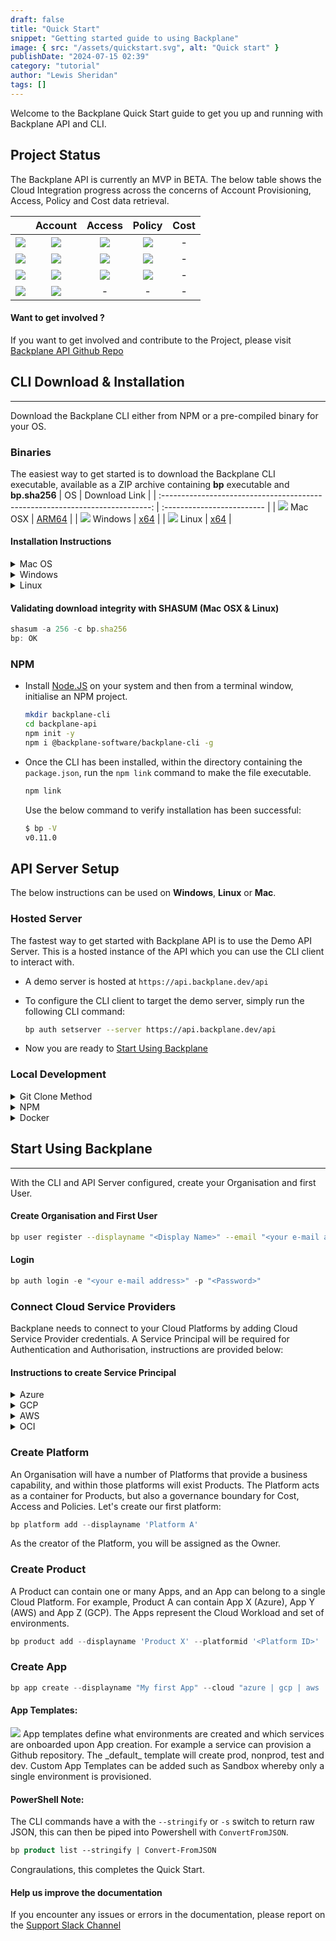 ```yaml
---
draft: false
title: "Quick Start"
snippet: "Getting started guide to using Backplane"
image: { src: "/assets/quickstart.svg", alt: "Quick start" }
publishDate: "2024-07-15 02:39"
category: "tutorial"
author: "Lewis Sheridan"
tags: []
---
```


Welcome to the Backplane Quick Start guide to get you up and running with Backplane API and CLI.

## Project Status

The Backplane API is currently an MVP in BETA. The below table shows the Cloud Integration progress across the concerns of Account Provisioning, Access, Policy and Cost data retrieval.

|                                                              |                           Account                           |                           Access                            |                           Policy                            | Cost |
| :----------------------------------------------------------: | :---------------------------------------------------------: | :---------------------------------------------------------: | :---------------------------------------------------------: | :--: |
| <img src="/assets/azure.svg" class="w-10 m-0 p-0 mx-auto" /> | <img src="/assets/check.svg" class="w-8 m-0 p-0 mx-auto" /> | <img src="/assets/check.svg" class="w-8 m-0 p-0 mx-auto" /> | <img src="/assets/check.svg" class="w-8 m-0 p-0 mx-auto" /> |  -   |
|  <img src="/assets/gcp.svg" class="w-10 m-0 p-0 mx-auto" />  | <img src="/assets/check.svg" class="w-8 m-0 p-0 mx-auto" /> | <img src="/assets/check.svg" class="w-8 m-0 p-0 mx-auto" /> | <img src="/assets/check.svg" class="w-8 m-0 p-0 mx-auto" /> |  -   |
|  <img src="/assets/aws.svg" class="w-10 m-0 p-0 mx-auto" />  | <img src="/assets/check.svg" class="w-8 m-0 p-0 mx-auto" /> | <img src="/assets/check.svg" class="w-8 m-0 p-0 mx-auto" /> | <img src="/assets/check.svg" class="w-8 m-0 p-0 mx-auto" /> |  -   |
|  <img src="/assets/oci.svg" class="w-10 m-0 p-0 mx-auto" />  | <img src="/assets/check.svg" class="w-8 m-0 p-0 mx-auto" /> |                              -                              |                              -                              |  -   |

#### Want to get involved ?

If you want to get involved and contribute to the Project, please visit [Backplane API Github Repo](https://github.com/backplane-cloud/backplane-api)

## CLI Download & Installation

---

Download the Backplane CLI either from NPM or a pre-compiled binary for your OS.

### Binaries

The easiest way to get started is to download the Backplane CLI executable, available as a ZIP archive containing **bp** executable and **bp.sha256**
| OS | Download Link |
| :---------------------------------------------------------------------------: | :------------------------- |
| <img class="inline-block w-5 m-0 mr-3" src="/assets/appleicon.svg" /> Mac OSX | [ARM64](/cli/mac/bp.zip) |
| <img class="inline-block w-6 m-0 mr-3" src="/assets/windows.svg" /> Windows | [x64](/cli/windows/bp.zip) |
| <img class="inline-block w-6 m-0 mr-3" src="/assets/tux.svg" /> Linux | [x64](/cli/linux/bp.zip) |

#### Installation Instructions

<details>
    <summary class="text-blue-700">Mac OS</summary>

- **Download** [bp.zip](/cli/mac/bp.zip)
<div class="rounded-lg bg-slate-100 p-3 ml-10 text-sm">
  <img src='/assets/warning.svg' class="inline-block m-0 w-8"/>
 If the Web Browser alerts that the bp.zip file is suspicious, allow the file
</div>

- Extract **bp.zip** by double-clicking on the file

<div class="rounded-lg bg-slate-100 p-3 ml-10 text-sm">
  <img src='/assets/warning.svg' class="inline-block m-0 w-8"/> Before you can run 'bp' for the first time, 'Right-click' on the extracted 'bp' file and select Open from the context menu and Accept any security warning that appears. A terminal window will open and execute the file. Close the terminal window. 
</div>

- Open **Terminal** and from the directory **bp** has been extracted to, run the following command to move the file to your executable path:

  ```bash
  sudo mv bp /usr/local/bin/
  ```

- To verify that **bp** is successfully installed, run:
  ```bash
  bp --version
  1.0.0
  ```

</details>

<details>
    <summary class="text-blue-700">Windows</summary>
    
- **Download** [bp.zip](/cli/windows/bp.zip)
- **Extract** contents to folder
    ```ps
    expand-archive bp.zip c:\backplane
    ```

- Add **bp.exe** file system environment path

  ```ps
  $newPath = "C:\backplane"
  $currentPath = [System.Environment]::GetEnvironmentVariable("Path", "Machine")
  [System.Environment]::SetEnvironmentVariable("Path", "$currentPath;$newPath", "Machine")
  ```

- **Verify** installation - To check if **bp.exe** is successfully installed, run:

  ```ps
  bp --version
  1.0.0
  ```

</details>

<details>
    <summary class="text-blue-700">Linux</summary>

- **Download** [bp.zip](/cli/linux/bp.zip)
- **Extract** executable from ZIP file.

  ```bash
  sudo apt install unzip
  unzip bp.zip
  ```

- Move the file to your executable path

  ```bash
  sudo mv ./bp /usr/local/bin/bp
  ```

- **Verify** installation to check that **bp** is successfully installed, run:

  ```bash
  bp --version
  1.0.0
  ```

  </details>

#### Validating download integrity with SHASUM (Mac OSX & Linux)

```js
shasum -a 256 -c bp.sha256
bp: OK
```

### NPM

- Install [Node.JS](https://nodejs.org/en/download) on your system and then from a terminal window, initialise an NPM project.

  ```bash
  mkdir backplane-cli
  cd backplane-api
  npm init -y
  npm i @backplane-software/backplane-cli -g
  ```

- Once the CLI has been installed, within the directory containing the `package.json`, run the `npm link` command to make the file executable.

  ```bash
  npm link
  ```

  Use the below command to verify installation has been successful:

  ```bash
  $ bp -V
  v0.11.0
  ```

## API Server Setup

The below instructions can be used on **Windows**, **Linux** or **Mac**.

### Hosted Server

The fastest way to get started with Backplane API is to use the Demo API Server. This is a hosted instance of the API which you can use the CLI client to interact with.

- A demo server is hosted at `https://api.backplane.dev/api`

- To configure the CLI client to target the demo server, simply run the following CLI command:

  ```bash
  bp auth setserver --server https://api.backplane.dev/api
  ```

- Now you are ready to [Start Using Backplane](#start-using-backplane)

### Local Development

<details>
<summary class="text-blue-700">Git Clone Method</summary>
  
  #### Clone Repo
  
- Open a Terminal window. If using Windows, right-click and Run as Administrator.

```bash
git clone https://github.com/backplane-cloud/backplane-api.git
cd backplane-api
```

#### Create Local Environment Variable file (.env)

- Create `.env` file.
  Windows: `new-item .env`
  Linux/Mac: `touch .env` and copy the below template into it.

```bash
NODE_ENV=development
PORT=8000

JWT_SECRET=<provide-key>
// Make up your own secret, this is used as the salt to CryptB for password Hashing. e.g. MyS3cureP&!00word\*

MONGO_URI=<connection-string>

MAILSENDER_USERNAME=<your-username>
MAILSENDER_PASSWORD=<provide-key>

LOGTAIL_KEY=<provide-key>
LOG_LEVEL=debug
```

### Setup Database

#### MongoDB

- See [Setting up MongoDB](/blog/mongosetup) for instructions. The connection string will need to updated into the .env file.

### Setup Middleware

#### MailerSend

- MailerSend is used as an SMTP mailrelay, so that User Registration e-mails can be sent as well as approval request e-mails. Create an account here: [MailerSend](https://www.mailersend.com/)

#### LogTail

- `/utils/logger.js` is used as Middleware for logging purposes. It leverages LogTail, now known as Better Stack is used as a Log Repository. It's free up to 1GB a month with 3-day retention. Create an account here: [LogTail](https://betterstack.com/logs).

### Run Server

- Run the `npm i` command to install all dependencies
- Run `npm run server` to launch server.

The Backplane API Server is now up and running and you are ready to [Start Using Backplane](#start-using-backplane)

</details>

<details>
<summary class="text-blue-700">NPM</summary>

#### Install Node

- Install [Node.JS](https://nodejs.org/en/download) on your system and then from a terminal window, initialise an NPM project.

  ```bash
  mkdir backplane-api
  cd backplane-api
  npm init -y
  npm i express dotenv @backplane-software/backplane-api
  ```

#### Create Local Environment Variable file (.env)

- Create `.env` file.
  Windows: `new-item .env`
  Linux/Mac: `touch .env` and copy the below template into it.

```bash
NODE_ENV=development
PORT=8000

JWT_SECRET=<provide-key>
// Make up your own secret, this is used as the salt to CryptB for password Hashing. e.g. MyS3cureP&!00word\*

MONGO_URI=<connection-string>

MAILSENDER_USERNAME=<your-username>
MAILSENDER_PASSWORD=<provide-key>

LOGTAIL_KEY=<provide-key>
LOG_LEVEL=debug
```

### Setup Database

#### MongoDB

- See [Setting up MongoDB](/blog/mongosetup) for instructions. The connection string will need to updated into the .env file.

### Setup Middleware

#### MailerSend

- MailerSend is used as an SMTP mailrelay, so that User Registration e-mails can be sent as well as approval request e-mails. Create an account here: [MailerSend](https://www.mailersend.com/)

#### LogTail

- `/utils/logger.js` is used as Middleware for logging purposes. It leverages LogTail, now known as Better Stack is used as a Log Repository. It's free up to 1GB a month with 3-day retention. Create an account here: [LogTail](https://betterstack.com/logs).

#### Create Index.js

- Create `index.js` file and copy the below into it.

```bash
import express from "express";
import dotenv from "dotenv";
import backplane from "@backplane-software/backplane-api";

// Load Environment Configuration
dotenv.config();

// Create Express Instance
const app = express();

// Initialise Backplane Server with Instance
backplane(app);

// Start REST API Server
const port = process.env.PORT || 5001;
app.listen(port, () =>
  console.log(`Backplane REST API Server started on port ${port}`)
);
```

#### Update Package.json

- Add `"type": "module"` so the script can load ES modules.
- Add `"server": "node index.js"` to the scripts section.

### Run Server

- Run `npm run server` to launch server.

Use `curl http://localhost:8000` to confirm server is running.

The Backplane API Server is now up and running and you are ready to [Start Using Backplane](#start-using-backplane)

</details>
<details>
<summary class="text-blue-700">Docker</summary>

#### Clone Repo

- Open a Terminal window and run:

  ```bash
  git clone https://github.com/backplane-cloud/backplane-api.git
  cd backplane-api
  npm i
  ```

#### Docker Commands

- Ensure Docker is installed and run:

  ```bash
  docker build -t backplanesoftware/backplaneapi:0.26.1 .

  docker network create my-network

  docker run --network my-network --name api -p 8000:8000 backplanesoftware/backplaneapi:0.26.1

  docker run —network my-network —name cli -p 3000:3000 backplanesoftware/backplanecli:0.0.1
  ```

#### Configure CLI

- Set CLI server to docker URL `http://api:8000/api`

  ```bash
  bp auth setserver —server  http://api:8000/api
  ```

The Backplane API Server is now up and running and you are ready to [Start Using Backplane](#start-using-backplane)

</details>

## Start Using Backplane

---

With the CLI and API Server configured, create your Organisation and first User.

#### Create Organisation and First User

```bash
bp user register --displayname "<Display Name>" --email "<your e-mail address>" --password "<Password>" --orgname "<Your Organisation Name>"
```

#### Login

```js
bp auth login -e "<your e-mail address>" -p "<Password>"
```

### Connect Cloud Service Providers

Backplane needs to connect to your Cloud Platforms by adding Cloud Service Provider credentials. A Service Principal will be required for Authentication and Authorisation, instructions are provided below:

#### Instructions to create Service Principal

<details>
<summary class="text-blue-700">Azure</summary>

#### Creating a Service Principal in Azure

To create credentials you'll need to create an App registration in Entra ID.

1. Go to Microsoft Entra ID, and under Manage in the left side menu, select App registrations.

2. Click on New Registration and provide a name (e.g. `backplane-api`) a name and click Register.

3. Take note of the Tenant ID and Client ID.

4. Create a new Client Secret, click on Add a certificate or secret, New client secret, type a description, set expiry and click Add. Make a note of the Secret Value.

5. Assign the Service Principal you created with Contributor permission at the Subscription scope.

#### Add Azure Credentials via CLI

```js
bp cloud azure add --id "<orgID>"
--tenantid "<tenant ID>"
--clientid "<client ID>"
--clientsecret "<Your Client Secret>"
--subscriptionid "<default subscription GUID>"
```

#### Note:

The Subscription ID is required in the MVP since App environments are provisioned as Resource Groups as opposed to Subscriptions. Subscription environments will be in a future release.

</details>
<details>
<summary class="text-blue-700">GCP</summary>

#### Creating a Service Principal in GCP

1.  Login to [https://console.cloud.google.com](https://console.cloud.google.com)
2.  Go to `IAM and admin > Service accounts`
3.  Select a Project and click on Create Service Account
4.  Enter a service account name e.g. `backplane-api` and a description e.g. `For Backplane API environment provisioning`
5.  Click Create and Continue
6.  Click on Done.
7.  Click on IAM and switch to the Organisation level.
8.  Click on Grant Access
9.  Enter the service principal name e.g. `backplane-demo@backplane-core.iam.gserfviceaccount.com`
10. In role, find `Project Creator`, click Save.
11. Go back to your Project and click on IAM and Admin and then Service Accounts
12. Click on your Service Account and select Keys, Add Key, Create New Key. Use JSON as the Key Type. Click on Create. This will download a .json file.
13. Finally, go to APIs and Services and ensure Cloud Resource Manager API is enabled.

The downloaded JSON is now ready to be used in your Org.

#### Add GCP Credentials via CLI

```js
bp cloud gcp add --id "<OrgID>" --tenantid "<Enter Google Org ID>" --gcpsecret "<path-to-JSON-file>"
```

</details>
<details>
<summary class="text-blue-700">AWS</summary>

#### Creating a Service Principal in AWS

1. Login to AWS Management Console
2. Go to IAM
3. Click on Users
4. Click on Create User
5. Enter User Details e.g. `backplane-api`, click next
6. Permission Options, select attach policies directly
7. Click on Create Policy and in Policy Editor select JSON. Paste in the below JSON

```js
{
    "Version": "2012-10-17",
    "Statement": [
        {
            "Effect": "Allow",
            "Action": [
                "organizations:CreateAccount",
                "organizations:DescribeOrganization",
                "iam:ListUsers",
                "organizations:ListPolicies"
            ],
            "Resource": "*"
        }
    ]
}
```

8. Click Next, give Policy Name Backplane-account-creator
9. Click Create Policy
10. Click Create User
11. Click on the new User Created, and click on Security Credentials
12. Click on Create Access Key
13. Select Third-party service use-case and tick the confirmation and click Next
14. Create access key, record Access key and Secret access key values. Click Done.

#### Add AWS Credentials via CLI

```js
bp cloud aws add --id "<OrgId>" --clientid "<accessKey>" --clientsecret "<accessKeySecret>"
```

</details>

<details>
<summary class="text-blue-700">OCI</summary>

#### Creating a Service Principal in OCI

Creating a service principal in Oracle Cloud Infrastructure (OCI) involves setting up a dynamic group and a policy to allow a non-human entity, such as an application or script, to perform actions on your behalf. Here’s how you can set up and use a service principal for authentication:
Step 1: Create a Dynamic Group

1. Log in to the Oracle Cloud Console.
2. Navigate to Identity & Security > Dynamic Groups.
3. Create a New Dynamic Group:
   _ Click on "Create Dynamic Group".
   _ Enter a Name and Description for the dynamic group.
   _ Define the Matching Rules to include the instances or resources that you want this dynamic group to manage. For example, to include all instances in your tenancy, you might use:plaintextCopy codeALL {instance.compartment.id = '<your_compartment_ocid>'}
   _
   Step 2: Create a Policy
4. Navigate to Identity & Security > Policies.
5. Create a New Policy:
   _ Click on "Create Policy".
   _ Enter a Name, Description, and Compartment for the policy.
   _ Add the required Policy Statements. For example, to allow the dynamic group to manage all resources, you might use:plaintextCopy codeAllow dynamic-group <your_dynamic_group_name> to manage all-resources in tenancy
   _
   Step 5: Collect Information
   Collect the following information:

- User OCID
- Tenancy OCID
- Region
- API Signing Key (private key content)
- Fingerprint

Save the file as oci.json

#### Add OCI Credentials via CLI

```js
bp cloud oci add -i 66681fa21440f6afb76522e6 --ocisecret ../oci.json
```

</details>

### Create Platform

An Organisation will have a number of Platforms that provide a business capability, and within those platforms will exist Products. The Platform acts as a container for Products, but also a governance boundary for Cost, Access and Policies. Let's create our first platform:

```js
bp platform add --displayname 'Platform A'
```

As the creator of the Platform, you will be assigned as the Owner.

### Create Product

A Product can contain one or many Apps, and an App can belong to a single Cloud Platform. For example, Product A can contain App X (Azure), App Y (AWS) and App Z (GCP). The Apps represent the Cloud Workload and set of environments.

```js
bp product add --displayname 'Product X' --platformid '<Platform ID>'
```

### Create App

```js
bp app create --displayname "My first App" --cloud "azure | gcp | aws | oci"
```

#### App Templates:

<div class="rounded-lg bg-slate-100 p-3 ml-0 text-md">
<img src='/assets/bulb.svg' class="inline-block m-0 w-8"/>
App templates define what environments are created and which services are onboarded upon App creation. For example a service can provision a Github repository. The _default_ template will create prod, nonprod, test and dev. Custom App Templates can be added such as Sandbox whereby only a single environment is provisioned.
</div>

<!-- :::tip
To link an App to a Product, you will need to create a Link Request. e.g.

```js
bp request add --appid app1 --requestType link --requestedForType product
```

::: -->

#### PowerShell Note:

The CLI commands have a with the `--stringify` or `-s` switch to return raw JSON, this can then be piped into Powershell with `ConvertFromJSON`.

```ps
bp product list --stringify | Convert-FromJSON
```

Congraulations, this completes the Quick Start.

#### Help us improve the documentation

If you encounter any issues or errors in the documentation, please report on the [Support Slack Channel](https://backplane-dev.slack.com/)
